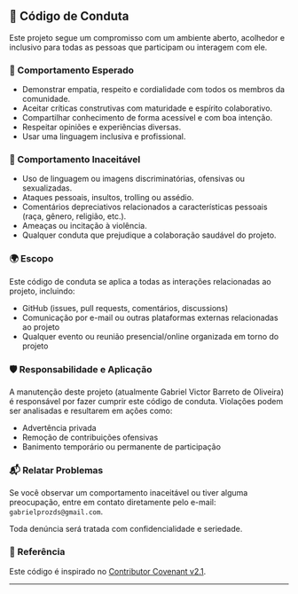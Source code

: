## 📜 Código de Conduta

Este projeto segue um compromisso com um ambiente aberto, acolhedor e inclusivo para todas as pessoas que participam ou interagem com ele.

### 🤝 Comportamento Esperado

- Demonstrar empatia, respeito e cordialidade com todos os membros da comunidade.
- Aceitar críticas construtivas com maturidade e espírito colaborativo.
- Compartilhar conhecimento de forma acessível e com boa intenção.
- Respeitar opiniões e experiências diversas.
- Usar uma linguagem inclusiva e profissional.

### 🚫 Comportamento Inaceitável

- Uso de linguagem ou imagens discriminatórias, ofensivas ou sexualizadas.
- Ataques pessoais, insultos, trolling ou assédio.
- Comentários depreciativos relacionados a características pessoais (raça, gênero, religião, etc.).
- Ameaças ou incitação à violência.
- Qualquer conduta que prejudique a colaboração saudável do projeto.

### 🌍 Escopo

Este código de conduta se aplica a todas as interações relacionadas ao projeto, incluindo:

- GitHub (issues, pull requests, comentários, discussions)
- Comunicação por e-mail ou outras plataformas externas relacionadas ao projeto
- Qualquer evento ou reunião presencial/online organizada em torno do projeto

### 🛡️ Responsabilidade e Aplicação

A manutenção deste projeto (atualmente Gabriel Victor Barreto de Oliveira) é responsável por fazer cumprir este código de conduta. Violações podem ser analisadas e resultarem em ações como:

- Advertência privada
- Remoção de contribuições ofensivas
- Banimento temporário ou permanente de participação

### 📬 Relatar Problemas

Se você observar um comportamento inaceitável ou tiver alguma preocupação, entre em contato diretamente pelo e-mail: `gabrielprozds@gmail.com`.

Toda denúncia será tratada com confidencialidade e seriedade.

### 📘 Referência

Este código é inspirado no [Contributor Covenant v2.1](https://www.contributor-covenant.org/version/2/1/code_of_conduct.html).

---
